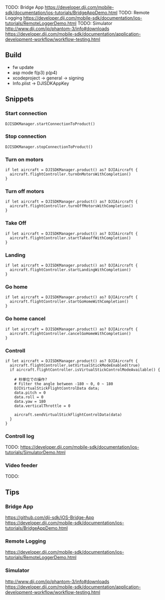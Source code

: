 
TODO: Bridge App
https://developer.dji.com/mobile-sdk/documentation/ios-tutorials/BridgeAppDemo.html
TODO: Remote Logging
https://developer.dji.com/mobile-sdk/documentation/ios-tutorials/RemoteLoggerDemo.html
TODO: Simulator
http://www.dji.com/jp/phantom-3/info#downloads
https://developer.dji.com/mobile-sdk/documentation/application-development-workflow/workflow-testing.html



## Build

- fw update
- asp mode f(p3) p(p4)
- xcodeproject -> general -> signing
- Info.plist -> DJISDKAppKey


## Snippets

### Start connection

```
DJISDKManager.startConnectionToProduct()
```

### Stop connection

```
DJISDKManager.stopConnectionToProduct()
```

### Turn on motors

```
if let aircraft = DJISDKManager.product() as? DJIAircraft {
  aircraft.flightController.turnOnMotorsWithCompletion()
}
```

### Turn off motors

```
if let aircraft = DJISDKManager.product() as? DJIAircraft {
  aircraft.flightController.turnOffMotorsWithCompletion()
}
```

### Take Off

```
if let aircraft = DJISDKManager.product() as? DJIAircraft {
  aircraft.flightController.startTakeoffWithCompletion()
}
```

### Landing

```
if let aircraft = DJISDKManager.product() as? DJIAircraft {
  aircraft.flightController.startLandingWithCompletion()
}
```

### Go home

```
if let aircraft = DJISDKManager.product() as? DJIAircraft {
  aircraft.flightController.startGoHomeWithCompletion()
}
```

### Go home cancel

```
if let aircraft = DJISDKManager.product() as? DJIAircraft {
  aircraft.flightController.cancelGoHomeWithCompletion()
}
```

### Controll

```
if let aircraft = DJISDKManager.product() as? DJIAircraft {
  aircraft.flightController.setVirtualStickModeEnabled(true)
  if aircraft.flightController.isVirtualStickControlModeAvailable() {

    # 秒単位での操作?
    # Filter the angle between -180 ~ 0, 0 ~ 180
    DJIVirtualStickFlightControlData data;
    data.pitch = 0
    data.roll = 0
    data.yaw = 180
    data.verticalThrottle = 0

    aircraft.sendVirtualStickFlightControlData(data)
  }
}
```

### Controll log

TODO:
https://developer.dji.com/mobile-sdk/documentation/ios-tutorials/SimulatorDemo.html

### Video feeder

TODO:


## Tips

### Bridge App

https://github.com/dji-sdk/iOS-Bridge-App
https://developer.dji.com/mobile-sdk/documentation/ios-tutorials/BridgeAppDemo.html

### Remote Logging

https://developer.dji.com/mobile-sdk/documentation/ios-tutorials/RemoteLoggerDemo.html

### Simulator

http://www.dji.com/jp/phantom-3/info#downloads
https://developer.dji.com/mobile-sdk/documentation/application-development-workflow/workflow-testing.html
















#